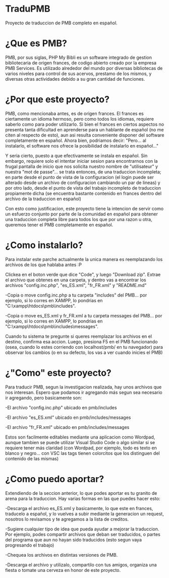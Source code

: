 # TraduPMB
Proyecto de traduccion de PMB completo en español.

# ¿Que es PMB?
PMB, por sus siglas, PHP My Bibli es un software integrado de gestion bibliotecaria de origen frances, de codigo abierto creado por la empresa PMB Services. Es utilizado alrededor del mundo por diversas bibliotecas de varios niveles para control de sus acervos, prestamo de los mismos, y diversas otras actividades debido a su gran cantidad de funciones.

# ¿Por que este proyecto?
PMB, como mencionaba antes, es de origen frances. El frances es ciertamente un idioma hermoso, pero como todos los idiomas, requiere saberlo como para poder utilizarlo. Si bien el frances en ciertos aspectos no presenta tanta dificultad en aprenderse para un hablante de español (no me citen al respecto de esto), aun asi resulta conveniente disponer del software completamente en español. Ahora bien, podriamos decir: "Pero... al instalarlo, el software nos ofrece la posibilidad de instalarlo en español..."

Y seria cierto, puesto a que efectivamente se instala en español. Sin embargo, requiere solo el intentar iniciar sesion para encontrarnos con la frugal pantalla de inicio que nos solicita nuestro nombre de "utilisateur" y nuestra "mot de passe"... se trata entonces, de una traduccion incompleta; en parte desde el punto de vista de la configuracion (el login puede ser alterado desde un archivo de configuracion cambiando un par de lineas) y por otro lado, desde el punto de vista del trabajo incompleto de traduccion propiamente dicha (se encuentra bastante contenido en frances dentro del archivo de la traduccion en español)

Con esto como justificacion, este proyecto tiene la intencion de servir como un esfuerzo conjunto por parte de la comunidad en español para obtener una traduccion completa libre para todos los que por una razon u otra, queremos tener el PMB completamente en español.

# ¿Como instalarlo?
Para instalar este parche actualmente la unica manera es reemplazando los archivos de los que hablaba antes :P

Clickea en el boton verde que dice "Code", y luego "Download zip". Extrae el archivo que obtenes en una carpeta, y dentro vas a encontrar los archivos "config.inc.php", "es_ES.xml", "fr_FR.xml" y "README.md"

-Copia o move config.inc.php a tu carpeta "includes" del PMB... por ejemplo, si lo corres en XAMPP, lo pondrias en "C:\xampp\htdocs\pmb\includes".

-Copia o move es_ES.xml y fr_FR.xml a tu carpeta messages del PMB... por ejemplo, si lo corres en XAMPP, lo pondrias en "C:\xampp\htdocs\pmb\includes\messages".

Cuando tu sistema te pregunte si queres reemplazar los archivos en el destino, confirma esa accion. Luego, presiona F5 en el PMB funcionando (osea, cuando lo estes corriendo con localhost/pmb/ en tu navegador) para observar los cambios (o en su defecto, los vas a ver cuando inicies el PMB)

# ¿"Como" este proyecto?
Para traducir PMB, segun la investigacion realizada, hay unos archivos que nos interesan. Espero que podamos ir agregando más segun sea necesario ir agregando, pero basicamente son:

-El archivo "config.inc.php" ubicado en pmb/includes

-El archivo "es_ES.xml" ubicado en pmb/includes/messages

-El archivo "fr_FR.xml" ubicado en pmb/includes/messages

Estos son facilmente editables mediante una aplicacion como Wordpad, aunque tambien se puede utilizar Visual Studio Code o algo similar si se requiere tener más claridad (con Wordpad, por ejemplo, todo es texto en blanco y negro... con VSC las tags tienen colorcitos que los distinguen del contenido de las mismas)

# ¿Como puedo aportar?
Extendiendo de la seccion anterior, lo que podes aportar es tu granito de arena para la traduccion. Hay varias formas en las que puedes hacer esto:

-Descarga el archivo es_ES.xml y basicamente, lo que este en frances, traducelo a español, y lo vuelves a subir mediante la generacion un request, nosotros lo revisamos y te agregamos a la lista de creditos.

-Sugiere cualquier tipo de idea que pueda ayudar a mejorar la traduccion. Por ejemplo, podes compartir archivos que deban ser traducidos, o partes del programa que aun no hayan sido traducidos (esto segun vaya progresando el trabajo)

-Chequea los archivos en distintas versiones de PMB.

-Descarga el archivo y utilizalo, compartilo con tus amigos, organiza una fiesta o tomate una cerveza en honor de este proyecto. 

